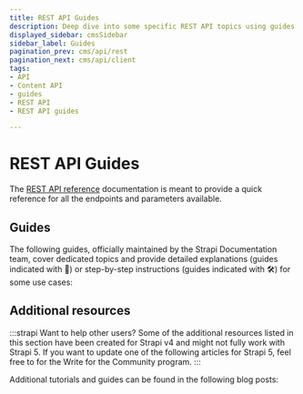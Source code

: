 ```yaml
---
title: REST API Guides
description: Deep dive into some specific REST API topics using guides that extensively explain some use cases or give step-by-step instructions.
displayed_sidebar: cmsSidebar
sidebar_label: Guides
pagination_prev: cms/api/rest
pagination_next: cms/api/client
tags:
- API
- Content API
- guides
- REST API
- REST API guides

---
```


# REST API Guides

The [REST API reference](/cms/api/rest) documentation is meant to provide a quick reference for all the endpoints and parameters available.

## Guides

The following guides, officially maintained by the Strapi Documentation team, cover dedicated topics and provide detailed explanations (guides indicated with 🧠) or step-by-step instructions (guides indicated with 🛠️) for some use cases:

<CustomDocCard emoji="🧠" title="Understanding populate" description="Learn what populating means and how you can use the populate parameter in your REST API queries to add additional fields to your responses." link="/cms/api/rest/guides/understanding-populate" />
<CustomDocCard emoji="🛠️" title="How to populate creator fields" description="Read step-by-step instructions on how to build a custom controller that leverages the populate parameter to add 'createdBy' and 'updatedBy' data to queries responses" link="/cms/api/rest/guides/populate-creator-fields" />

## Additional resources

:::strapi Want to help other users?
Some of the additional resources listed in this section have been created for Strapi v4 and might not fully work with Strapi 5. If you want to update one of the following articles for Strapi 5, feel free to <ExternalLink to="https://strapi.io/write-for-the-community" text="propose an article"/> for the Write for the Community program.
:::

Additional tutorials and guides can be found in the following blog posts:

<CustomDocCard emoji="➕" title="What is a REST API? Beginner’s Guide + Examples Using Strapi" description="Learn the founding principles of REST APIs and how you can use the Strapi REST API." link="https://strapi.io/blog/what-is-a-rest-api-beginners-guide-examples-using-strapi" />

<CustomDocCard emoji="➕" title="Authenticating requests with the REST API" description="Learn how to authenticate your REST API queries with JSON Web Tokens and API tokens." link="https://strapi.io/blog/guide-on-authenticating-requests-with-the-rest-api" />

<CustomDocCard emoji="➕" title="Using Fetch with Strapi's Content API" description="Explore how to use the fetch() method of the Fetch API to interact with Strapi's Content API." link="https://strapi.io/blog/mastering-api-requests-using-fetch-with-strapi-content-api" />

<CustomDocCard emoji="➕" title="Requesting Strapi's REST API behind a Content Delivery Network (CDN)" description="Learn how to overcome network latency issues when requesting large numbers of media assets by leveraging the usage of a CDN with Strapi's REST API." link="https://strapi.io/blog/request-strapi-s-rest-api-behind-a-content-delivery-network-cdn" />


